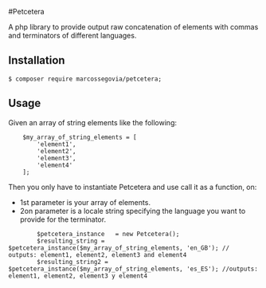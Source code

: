 #Petcetera

A php library to provide output raw concatenation of elements with commas and terminators of different languages.

## Installation

```
$ composer require marcossegovia/petcetera;
```
## Usage

Given an array of string elements like the following:

```
    $my_array_of_string_elements = [
        'element1',
        'element2',
        'element3',
        'element4'
    ];
```

Then you only have to instantiate Petcetera and use call it as a function, on:

- 1st parameter is your array of elements.
- 2on parameter is a locale string specifying the language you want to provide for the terminator.

```
        $petcetera_instance   = new Petcetera();
        $resulting_string = $petcetera_instance($my_array_of_string_elements, 'en_GB'); // outputs: element1, element2, element3 and element4
        $resulting_string2 = $petcetera_instance($my_array_of_string_elements, 'es_ES'); //outputs: element1, element2, element3 y element4
```

